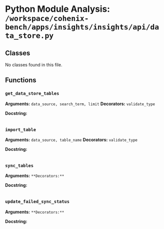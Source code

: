 # Python Module Analysis: `/workspace/cohenix-bench/apps/insights/insights/api/data_store.py`

## Classes

No classes found in this file.


## Functions

### `get_data_store_tables`
**Arguments:** `data_source, search_term, limit`
**Decorators:** `validate_type`

**Docstring:**
```

```
### `import_table`
**Arguments:** `data_source, table_name`
**Decorators:** `validate_type`

**Docstring:**
```

```
### `sync_tables`
**Arguments:** ``
**Decorators:** ``

**Docstring:**
```

```
### `update_failed_sync_status`
**Arguments:** ``
**Decorators:** ``

**Docstring:**
```

```

